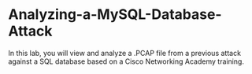 # Analyzing-a-MySQL-Database-Attack
In this lab, you will view and analyze a .PCAP file from a previous attack against a SQL database based on a Cisco Networking Academy training.
